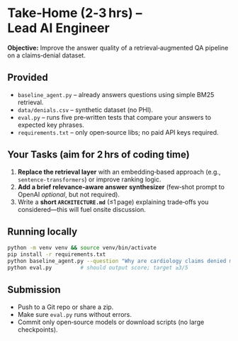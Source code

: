 # Take‑Home (2‑3 hrs) – Lead AI Engineer

**Objective:** Improve the answer quality of a retrieval‑augmented QA pipeline on a claims‑denial dataset.

## Provided

* `baseline_agent.py` – already answers questions using simple BM25 retrieval.
* `data/denials.csv` – synthetic dataset (no PHI).
* `eval.py` – runs five pre‑written tests that compare your answers to expected key phrases.
* `requirements.txt` – only open‑source libs; no paid API keys required.

## Your Tasks (**aim for 2 hrs of coding time**)

1. **Replace the retrieval layer** with an embedding‑based approach (e.g., `sentence-transformers`) or improve ranking logic.
2. **Add a brief relevance‑aware answer synthesizer** (few‑shot prompt to OpenAI *optional*, but not required).
3. Write a **short `ARCHITECTURE.md`** (≤1 page) explaining trade‑offs you considered—this will fuel onsite discussion.

## Running locally

```bash
python -m venv venv && source venv/bin/activate
pip install -r requirements.txt
python baseline_agent.py --question "Why are cardiology claims denied most often?"
python eval.py         # should output score; target ≥3/5
```

## Submission

* Push to a Git repo or share a zip.
* Make sure `eval.py` runs without errors.
* Commit only open‑source models or download scripts (no large checkpoints).
